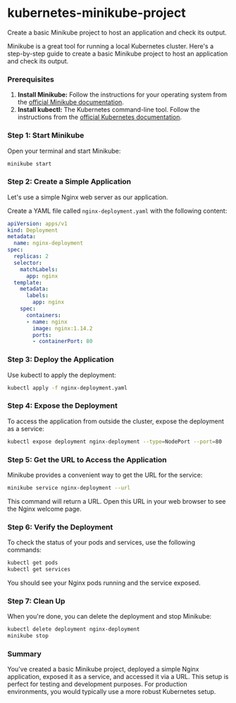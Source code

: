 # kubernetes-minikube-project
Create a basic Minikube project to host an application and check its output.

Minikube is a great tool for running a local Kubernetes cluster. Here's a step-by-step guide to create a basic Minikube project to host an application and check its output.

### Prerequisites

1. **Install Minikube:** Follow the instructions for your operating system from the [official Minikube documentation](https://minikube.sigs.k8s.io/docs/start/).
2. **Install kubectl:** The Kubernetes command-line tool. Follow the instructions from the [official Kubernetes documentation](https://kubernetes.io/docs/tasks/tools/install-kubectl/).

### Step 1: Start Minikube

Open your terminal and start Minikube:

```sh
minikube start
```

### Step 2: Create a Simple Application

Let's use a simple Nginx web server as our application.

Create a YAML file called `nginx-deployment.yaml` with the following content:

```yaml
apiVersion: apps/v1
kind: Deployment
metadata:
  name: nginx-deployment
spec:
  replicas: 2
  selector:
    matchLabels:
      app: nginx
  template:
    metadata:
      labels:
        app: nginx
    spec:
      containers:
      - name: nginx
        image: nginx:1.14.2
        ports:
        - containerPort: 80
```

### Step 3: Deploy the Application

Use kubectl to apply the deployment:

```sh
kubectl apply -f nginx-deployment.yaml
```

### Step 4: Expose the Deployment

To access the application from outside the cluster, expose the deployment as a service:

```sh
kubectl expose deployment nginx-deployment --type=NodePort --port=80
```

### Step 5: Get the URL to Access the Application

Minikube provides a convenient way to get the URL for the service:

```sh
minikube service nginx-deployment --url
```

This command will return a URL. Open this URL in your web browser to see the Nginx welcome page.

### Step 6: Verify the Deployment

To check the status of your pods and services, use the following commands:

```sh
kubectl get pods
kubectl get services
```

You should see your Nginx pods running and the service exposed.

### Step 7: Clean Up

When you're done, you can delete the deployment and stop Minikube:

```sh
kubectl delete deployment nginx-deployment
minikube stop
```

### Summary

You've created a basic Minikube project, deployed a simple Nginx application, exposed it as a service, and accessed it via a URL. This setup is perfect for testing and development purposes. For production environments, you would typically use a more robust Kubernetes setup.
